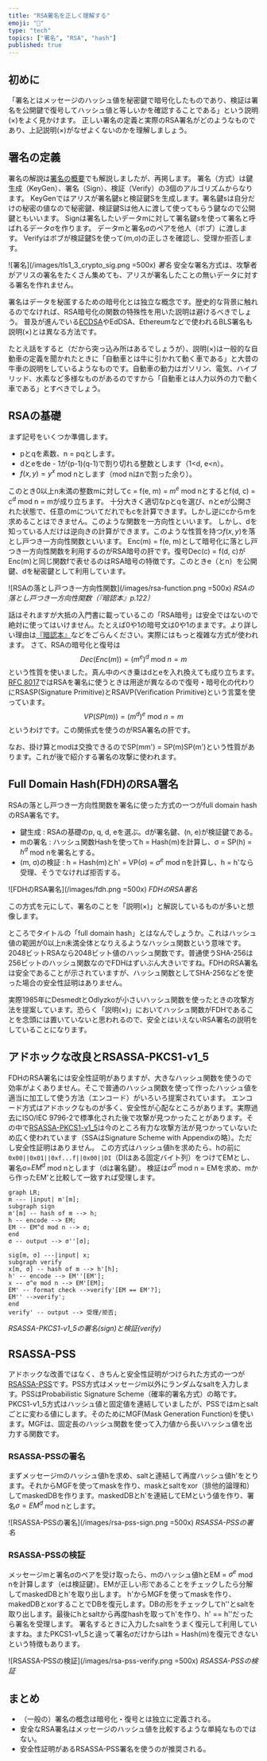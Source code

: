 ```yaml
---
title: "RSA署名を正しく理解する"
emoji: "🔐"
type: "tech"
topics: ["署名", "RSA", "hash"]
published: true
---
```

## 初めに

「署名とはメッセージのハッシュ値を秘密鍵で暗号化したものであり、検証は署名を公開鍵で復号してハッシュ値と等しいかを確認することである」という説明(×)をよく見かけます。
正しい署名の定義と実際のRSA署名がどのようなものであり、上記説明(×)がなぜよくないのかを理解しましょう。

## 署名の定義

署名の解説は[署名の概要](https://zenn.dev/herumi/articles/sd202203-ecc-2#%E7%BD%B2%E5%90%8D%E3%81%AE%E6%A6%82%E8%A6%81)でも解説しましたが、再掲します。
署名（方式）は鍵生成（KeyGen）、署名（Sign）、検証（Verify）の3個のアルゴリズムからなります。
KeyGenではアリスが署名鍵sと検証鍵Sを生成します。署名鍵sは自分だけの秘密の値なので秘密鍵、検証鍵Sは他人に渡して使ってもらう鍵なので公開鍵ともいいます。
Signは署名したいデータmに対して署名鍵sを使って署名と呼ばれるデータσを作ります。
データmと署名σのペアを他人（ボブ）に渡します。
Verifyはボブが検証鍵Sを使って(m,σ)の正しさを確認し、受理か拒否します。

![署名](/images/tls1_3_crypto_sig.png =500x)
*署名*
安全な署名方式は、攻撃者がアリスの署名をたくさん集めても、アリスが署名したことの無いデータに対する署名を作れません。

署名はデータを秘匿するための暗号化とは独立な概念です。歴史的な背景に触れるのでなければ、RSA暗号化の関数の特殊性を用いた説明は避けるべきでしょう。
普及が進んでいる[ECDSA](https://zenn.dev/herumi/articles/sd202203-ecc-2#ecdsa%E3%81%AE%E9%8D%B5%E7%94%9F%E6%88%90)やEdDSA、Ethereumなどで使われるBLS署名も説明(×)とは異なる方法です。

たとえ話をすると（だから突っ込み所はあるでしょうが）、説明(×)は一般的な自動車の定義を聞かれたときに「自動車とは牛に引かれて動く車である」と大昔の牛車の説明をしているようなものです。自動車の動力はガソリン、電気、ハイブリッド、水素など多様なものがあるのですから「自動車とは人力以外の力で動く車である」とすべきでしょう。

## RSAの基礎

まず記号をいくつか準備します。
- pとqを素数、n = pqとします。
- dとeをde - 1が(p-1)(q-1)で割り切れる整数とします（1<d, e<n）。
- $f(x, y) = y^x$ mod nとします（mod nはnで割った余り）。

このとき0以上n未満の整数mに対してc = f(e, m) = $m^e$ mod nとするとf(d, c) = $c^d$ mod n = mが成り立ちます。
十分大きく適切なpとqを選び、nとeが公開された状態で、任意のmについてだれでもcを計算できます。しかし逆にcからmを求めることはできません。このような関数を一方向性といいます。
しかし、dを知っている人だけは逆向きの計算ができます。このような性質を持つ$f(x, y)$を落とし戸つき一方向性関数といいます。
Enc(m) = f(e, m)として暗号化に落とし戸つき一方向性関数を利用するのがRSA暗号の肝です。復号Dec(c) = f(d, c)がEnc(m)と同じ関数fで表せるのはRSA暗号の特徴です。このときe（とn）を公開鍵、dを秘密鍵として利用しています。

![RSAの落とし戸つき一方向性関数](/images/rsa-function.png =500x)
*RSAの落とし戸つき一方向性関数（『暗認本』p.122）*

話はそれますが大抵の入門書に載っているこの「RSA暗号」は安全ではないので絶対に使ってはいけません。たとえば0や1の暗号文は0や1のままです。より詳しい理由は[『暗認本』](https://herumi.github.io/anninbon/)などをごらんください。実際にはもっと複雑な方式が使われます。
さて、RSAの暗号化と復号は
$$Dec(Enc(m)) = (m^e)^d \text{ mod } n = m$$
という性質を使いました。真ん中のべき乗はdとeを入れ換えても成り立ちます。[RFC 8017](https://www.rfc-editor.org/rfc/rfc8017)ではRSAを署名に使うときは用途が異なるので復号・暗号化の代わりにRSASP(Signature Primitive)とRSAVP(Verification Primitive)という言葉を使っています。
$$VP(SP(m)) = (m^d)^e \text{ mod } n = m$$
というわけです。この関係式を使うのがRSA署名の肝です。

なお、掛け算とmodは交換できるのでSP(mm') = SP(m)SP(m')という性質があります。これが後で紹介する署名の攻撃に使われます。

## Full Domain Hash(FDH)のRSA署名

RSAの落とし戸つき一方向性関数を署名に使った方式の一つがfull domain hashのRSA署名です。

- 鍵生成 : RSAの基礎のp, q, d, eを選ぶ。dが署名鍵、(n, e)が検証鍵である。
- mの署名 : ハッシュ関数Hashを使ってh = Hash(m)を計算し、σ = SP(h) = $h^d$ mod nを署名とする。
- (m, σ)の検証 : h = Hash(m)とh' = VP(σ) = $σ^e$ mod nを計算し、h = h'なら受理、そうでなければ拒否する。

![FDHのRSA署名](/images/fdh.png =500x)
*FDHのRSA署名*

この方式を元にして、署名のことを「説明(×)」と解説しているものが多いと想像します。

ところでタイトルの「full domain hash」とはなんでしょうか。これはハッシュ値の範囲が0以上n未満全体となりえるようなハッシュ関数という意味です。2048ビットRSAなら2048ビット値のハッシュ関数です。普通使うSHA-256は256ビットのハッシュ関数なのでFDHはずいぶん大きいですね。FDHのRSA署名は安全であることが示されていますが、ハッシュ関数としてSHA-256などを使った場合の安全性証明はありません。

実際1985年にDesmedtとOdlyzkoが小さいハッシュ関数を使ったときの攻撃方法を提案しています。恐らく「説明(×)」においてハッシュ関数がFDHであることを念頭には置いていないと思われるので、安全とはいえないRSA署名の説明をしていることになります。

## アドホックな改良とRSASSA-PKCS1-v1_5

FDHのRSA署名には安全性証明がありますが、大きなハッシュ関数を使うので効率がよくありません。そこで普通のハッシュ関数を使って作ったハッシュ値を適当に加工して使う方法（エンコード）がいろいろ提案されています。
エンコード方式はアドホックなものが多く、安全性が心配なところがあります。実際過去にISO/IEC 9796-2で標準化された後で攻撃が見つかったことがあります。その中で[RSASSA-PKCS1-v1_5](https://www.rfc-editor.org/rfc/rfc8017#section-8.2)は今のところ有力な攻撃方法が見つかっていないため広く使われています（SSAはSignature Scheme with Appendixの略）。ただし安全性証明はありません。
この方式はハッシュ値hを求めたら、hの前に`0x00||0x01||0xf...f||0x00||DI`（DIはある固定バイト列）をつけてEMとし、署名σ=$EM^d$ mod nとします（dは署名鍵）。
検証は$σ^d$ mod n = EMを求め、mから作ったEM'と比較して一致すれば受理します。

```mermaid
graph LR;
m --- |input| m'[m];
subgraph sign
m'[m] -- hash of m --> h;
h -- encode --> EM;
EM -- EM^d mod n --> σ;
end
σ -- output --> σ''[σ];

sig[m, σ] ---|input| x;
subgraph verify
x[m, σ] -- hash of m --> h'[h];
h' -- encode --> EM''[EM'];
x -- σ^e mod n --> EM'[EM];
EM' -- format check -->verify'[EM == EM'?];
EM'' -->verify';
end
verify' -- output --> 受理/拒否;
```
*RSASSA-PKCS1-v1_5の署名(sign)と検証(verify)*

## RSASSA-PSS
アドホックな改善ではなく、きちんと安全性証明がつけられた方式の一つが[RSASSA-PSS](https://www.rfc-editor.org/rfc/rfc8017#section-8.1)です。PSS方式はメッセージm以外にランダムなsaltを入力します。PSSはProbabilistic Signature Scheme（確率的署名方式）の略です。
PKCS1-v1_5方式はハッシュ値と固定値を連結していましたが、PSSではmとsaltごとに変わる値にします。そのためにMGF(Mask Generation Function)を使います。MGFは、固定長のハッシュ関数を使って入力値から長いハッシュ値を出力する関数です。

### RSASSA-PSSの署名
まずメッセージmのハッシュ値hを求め、saltと連結して再度ハッシュ値h'をとります。それからMGFを使ってmaskを作り、maskとsaltをxor（排他的論理和）してmaskedDBを作ります。maskedDBとh'を連結してEMという値を作り、署名$σ=EM^d$ mod nとします。

![RSASSA-PSSの署名](/images/rsa-pss-sign.png =500x)
*RSASSA-PSSの署名*

### RSASSA-PSSの検証
メッセージmと署名σのペアを受け取ったら、mのハッシュ値hとEM = $σ^e$ mod nを計算します（eは検証鍵）。EMが正しい形であることをチェックしたら分解してmaskedDBとh'を取り出します。
h'からMGFを使ってmaskを作り、makedDBとxorすることでDBを復元します。DBの形をチェックしてh''とsaltを取り出します。最後にhとsaltから再度hashを取ってh'を作り、h' == h''だったら署名を受理します。
署名するときに入力したsaltをうまく復元して利用していますね。またPKCS1-v1_5と違って署名σだけからはh = Hash(m)を復元できないという特徴もあります。

![RSASSA-PSSの検証](/images/rsa-pss-verify.png =500x)
*RSASSA-PSSの検証*

## まとめ
- （一般の）署名の概念は暗号化・復号とは独立に定義される。
- 安全なRSA署名はメッセージのハッシュ値を比較するような単純なものではない。
- 安全性証明があるRSASSA-PSS署名を使うのが推奨される。
